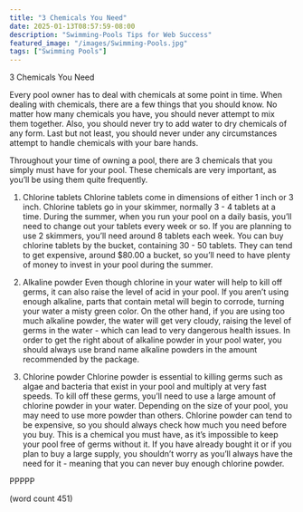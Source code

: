 ```yaml
---
title: "3 Chemicals You Need"
date: 2025-01-13T08:57:59-08:00
description: "Swimming-Pools Tips for Web Success"
featured_image: "/images/Swimming-Pools.jpg"
tags: ["Swimming Pools"]
---
```


3 Chemicals You Need

Every pool owner has to deal with chemicals at some point in time.  When dealing with chemicals, there are a few things that you should know.  No matter how many chemicals you have, you should never attempt to mix them together.  Also, you should never try to add water to dry chemicals of any form.  Last but not least, you should never under any circumstances attempt to handle chemicals with your bare hands.

Throughout your time of owning a pool, there are 3 chemicals that you simply must have for your pool.  These chemicals are very important, as you’ll be using them quite frequently.  

1.  Chlorine tablets
Chlorine tablets come in dimensions of either 1 inch or 3 inch.  Chlorine tablets go in your skimmer, normally 3 - 4 tablets at a time.  During the summer, when you run your pool on a daily basis, you’ll need to change out your tablets every week or so.  If you are planning to use 2 skimmers, you’ll need around 8 tablets each week.  You can buy chlorine tablets by the bucket, containing 30 - 50 tablets.  They can tend to get expensive, around $80.00 a bucket, so you’ll need to have plenty of money to invest in your pool during the summer.  

2.  Alkaline powder
Even though chlorine in your water will help to kill off germs, it can also raise the level of acid in your pool.  If you aren’t using enough alkaline, parts that contain metal will begin to corrode, turning your water a misty green color.  On the other hand, if you are using too much alkaline powder, the water will get very cloudy, raising the level of germs in the water - which can lead to very dangerous health issues.  In order to get the right about of alkaline powder in your pool water, you should always use brand name alkaline powders in the amount recommended by the package.

3.  Chlorine powder
Chlorine powder is essential to killing germs such as algae and bacteria that exist in your pool and multiply at very fast speeds.  To kill off these germs, you’ll need to use a large amount of chlorine powder in your water.  Depending on the size of your pool, you may need to use more powder than others.  Chlorine powder can tend to be expensive, so you should always check how much you need before you buy.  This is a chemical you must have, as it’s impossible to keep your pool free of germs without it.  If you have already bought it or if you plan to buy a large supply, you shouldn’t worry as you’ll always have the need for it - meaning that you can never buy enough chlorine powder.

PPPPP

(word count 451)

